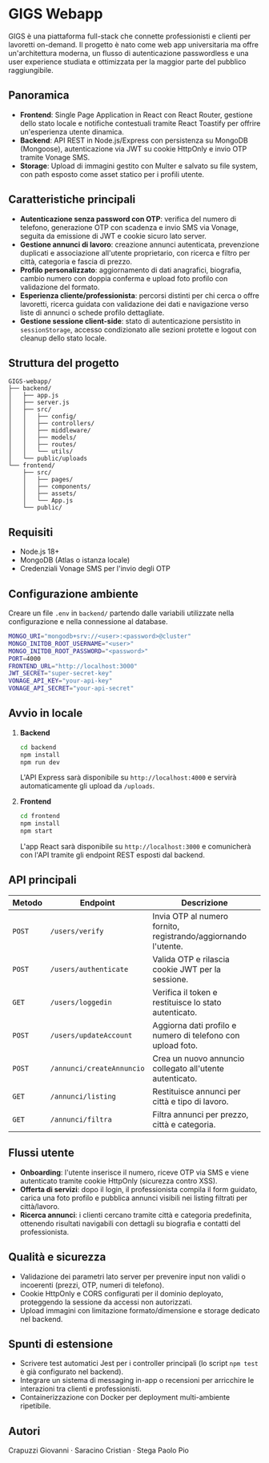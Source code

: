 # GIGS Webapp

GIGS è una piattaforma full-stack che connette professionisti e clienti per lavoretti on-demand. Il progetto è nato come web app universitaria ma offre un'architettura moderna, un flusso di autenticazione passwordless e una user experience studiata e ottimizzata per la maggior parte del pubblico raggiungibile.

## Panoramica
- **Frontend**: Single Page Application in React con React Router, gestione dello stato locale e notifiche contestuali tramite React Toastify per offrire un'esperienza utente dinamica.
- **Backend**: API REST in Node.js/Express con persistenza su MongoDB (Mongoose), autenticazione via JWT su cookie HttpOnly e invio OTP tramite Vonage SMS.
- **Storage**: Upload di immagini gestito con Multer e salvato su file system, con path esposto come asset statico per i profili utente.

## Caratteristiche principali
- **Autenticazione senza password con OTP**: verifica del numero di telefono, generazione OTP con scadenza e invio SMS via Vonage, seguita da emissione di JWT e cookie sicuro lato server.
- **Gestione annunci di lavoro**: creazione annunci autenticata, prevenzione duplicati e associazione all'utente proprietario, con ricerca e filtro per città, categoria e fascia di prezzo.
- **Profilo personalizzato**: aggiornamento di dati anagrafici, biografia, cambio numero con doppia conferma e upload foto profilo con validazione del formato.
- **Esperienza cliente/professionista**: percorsi distinti per chi cerca o offre lavoretti, ricerca guidata con validazione dei dati e navigazione verso liste di annunci o schede profilo dettagliate.
- **Gestione sessione client-side**: stato di autenticazione persistito in `sessionStorage`, accesso condizionato alle sezioni protette e logout con cleanup dello stato locale.

## Struttura del progetto
```
GIGS-webapp/
├── backend/
│   ├── app.js
│   ├── server.js
│   ├── src/
│   │   ├── config/
│   │   ├── controllers/
│   │   ├── middleware/
│   │   ├── models/
│   │   ├── routes/
│   │   └── utils/
│   └── public/uploads
└── frontend/
    ├── src/
    │   ├── pages/
    │   ├── components/
    │   ├── assets/
    │   └── App.js
    └── public/
```

## Requisiti
- Node.js 18+
- MongoDB (Atlas o istanza locale)
- Credenziali Vonage SMS per l'invio degli OTP

## Configurazione ambiente
Creare un file `.env` in `backend/` partendo dalle variabili utilizzate nella configurazione e nella connessione al database.

```bash
MONGO_URI="mongodb+srv://<user>:<password>@cluster"
MONGO_INITDB_ROOT_USERNAME="<user>"
MONGO_INITDB_ROOT_PASSWORD="<password>"
PORT=4000
FRONTEND_URL="http://localhost:3000"
JWT_SECRET="super-secret-key"
VONAGE_API_KEY="your-api-key"
VONAGE_API_SECRET="your-api-secret"
```

## Avvio in locale
1. **Backend**
   ```bash
   cd backend
   npm install
   npm run dev
   ```
   L'API Express sarà disponibile su `http://localhost:4000` e servirà automaticamente gli upload da `/uploads`.

2. **Frontend**
   ```bash
   cd frontend
   npm install
   npm start
   ```
   L'app React sarà disponibile su `http://localhost:3000` e comunicherà con l'API tramite gli endpoint REST esposti dal backend.

## API principali
| Metodo | Endpoint | Descrizione |
| ------ | -------- | ----------- |
| `POST` | `/users/verify` | Invia OTP al numero fornito, registrando/aggiornando l'utente. |
| `POST` | `/users/authenticate` | Valida OTP e rilascia cookie JWT per la sessione. |
| `GET` | `/users/loggedin` | Verifica il token e restituisce lo stato autenticato. |
| `POST` | `/users/updateAccount` | Aggiorna dati profilo e numero di telefono con upload foto. |
| `POST` | `/annunci/createAnnuncio` | Crea un nuovo annuncio collegato all'utente autenticato. |
| `GET` | `/annunci/listing` | Restituisce annunci per città e tipo di lavoro. |
| `GET` | `/annunci/filtra` | Filtra annunci per prezzo, città e categoria. |

## Flussi utente
- **Onboarding**: l'utente inserisce il numero, riceve OTP via SMS e viene autenticato tramite cookie HttpOnly (sicurezza contro XSS).
- **Offerta di servizi**: dopo il login, il professionista compila il form guidato, carica una foto profilo e pubblica annunci visibili nei listing filtrati per città/lavoro.
- **Ricerca annunci**: i clienti cercano tramite città e categoria predefinita, ottenendo risultati navigabili con dettagli su biografia e contatti del professionista.

## Qualità e sicurezza
- Validazione dei parametri lato server per prevenire input non validi o incoerenti (prezzi, OTP, numeri di telefono).
- Cookie HttpOnly e CORS configurati per il dominio deployato, proteggendo la sessione da accessi non autorizzati.
- Upload immagini con limitazione formato/dimensione e storage dedicato nel backend.

## Spunti di estensione
- Scrivere test automatici Jest per i controller principali (lo script `npm test` è già configurato nel backend).
- Integrare un sistema di messaging in-app o recensioni per arricchire le interazioni tra clienti e professionisti.
- Containerizzazione con Docker per deployment multi-ambiente ripetibile.

## Autori
Crapuzzi Giovanni · Saracino Cristian · Stega Paolo Pio
